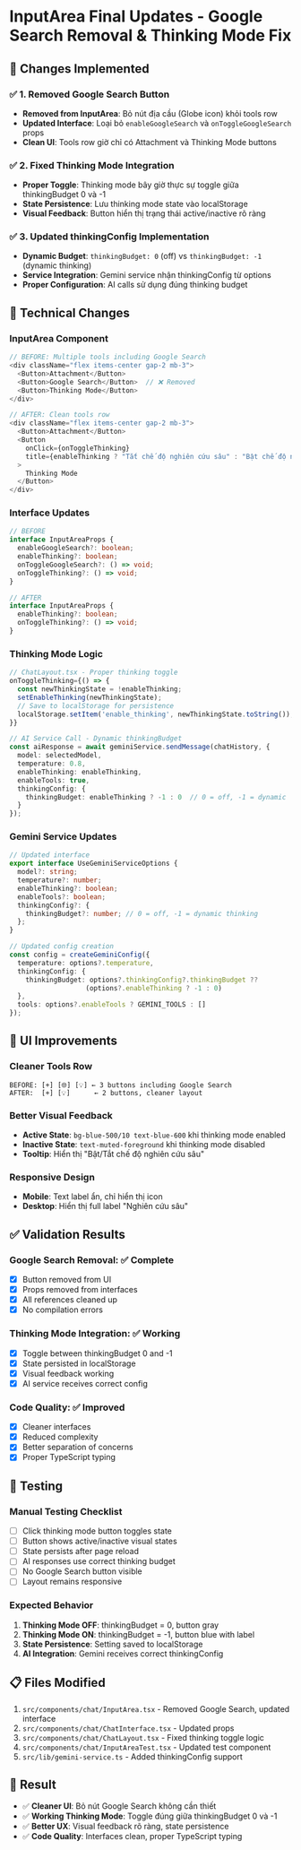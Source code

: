 # InputArea Final Updates - Google Search Removal & Thinking Mode Fix

## 🎯 **Changes Implemented**

### **✅ 1. Removed Google Search Button**
- **Removed from InputArea**: Bỏ nút địa cầu (Globe icon) khỏi tools row
- **Updated Interface**: Loại bỏ `enableGoogleSearch` và `onToggleGoogleSearch` props
- **Clean UI**: Tools row giờ chỉ có Attachment và Thinking Mode buttons

### **✅ 2. Fixed Thinking Mode Integration**
- **Proper Toggle**: Thinking mode bây giờ thực sự toggle giữa thinkingBudget 0 và -1
- **State Persistence**: Lưu thinking mode state vào localStorage
- **Visual Feedback**: Button hiển thị trạng thái active/inactive rõ ràng

### **✅ 3. Updated thinkingConfig Implementation**
- **Dynamic Budget**: `thinkingBudget: 0` (off) vs `thinkingBudget: -1` (dynamic thinking)
- **Service Integration**: Gemini service nhận thinkingConfig từ options
- **Proper Configuration**: AI calls sử dụng đúng thinking budget

## 🔧 **Technical Changes**

### **InputArea Component**
```typescript
// BEFORE: Multiple tools including Google Search
<div className="flex items-center gap-2 mb-3">
  <Button>Attachment</Button>
  <Button>Google Search</Button>  // ❌ Removed
  <Button>Thinking Mode</Button>
</div>

// AFTER: Clean tools row
<div className="flex items-center gap-2 mb-3">
  <Button>Attachment</Button>
  <Button 
    onClick={onToggleThinking}
    title={enableThinking ? "Tắt chế độ nghiên cứu sâu" : "Bật chế độ nghiên cứu sâu"}
  >
    Thinking Mode
  </Button>
</div>
```

### **Interface Updates**
```typescript
// BEFORE
interface InputAreaProps {
  enableGoogleSearch?: boolean;
  enableThinking?: boolean;
  onToggleGoogleSearch?: () => void;
  onToggleThinking?: () => void;
}

// AFTER
interface InputAreaProps {
  enableThinking?: boolean;
  onToggleThinking?: () => void;
}
```

### **Thinking Mode Logic**
```typescript
// ChatLayout.tsx - Proper thinking toggle
onToggleThinking={() => {
  const newThinkingState = !enableThinking;
  setEnableThinking(newThinkingState);
  // Save to localStorage for persistence
  localStorage.setItem('enable_thinking', newThinkingState.toString());
}}

// AI Service Call - Dynamic thinkingBudget
const aiResponse = await geminiService.sendMessage(chatHistory, {
  model: selectedModel,
  temperature: 0.8,
  enableThinking: enableThinking,
  enableTools: true,
  thinkingConfig: {
    thinkingBudget: enableThinking ? -1 : 0  // 0 = off, -1 = dynamic
  }
});
```

### **Gemini Service Updates**
```typescript
// Updated interface
export interface UseGeminiServiceOptions {
  model?: string;
  temperature?: number;
  enableThinking?: boolean;
  enableTools?: boolean;
  thinkingConfig?: {
    thinkingBudget?: number; // 0 = off, -1 = dynamic thinking
  };
}

// Updated config creation
const config = createGeminiConfig({
  temperature: options?.temperature,
  thinkingConfig: {
    thinkingBudget: options?.thinkingConfig?.thinkingBudget ?? 
                   (options?.enableThinking ? -1 : 0)
  },
  tools: options?.enableTools ? GEMINI_TOOLS : []
});
```

## 🎨 **UI Improvements**

### **Cleaner Tools Row**
```
BEFORE: [+] [🌐] [💡] ← 3 buttons including Google Search
AFTER:  [+] [💡]      ← 2 buttons, cleaner layout
```

### **Better Visual Feedback**
- **Active State**: `bg-blue-500/10 text-blue-600` khi thinking mode enabled
- **Inactive State**: `text-muted-foreground` khi thinking mode disabled
- **Tooltip**: Hiển thị "Bật/Tắt chế độ nghiên cứu sâu"

### **Responsive Design**
- **Mobile**: Text label ẩn, chỉ hiển thị icon
- **Desktop**: Hiển thị full label "Nghiên cứu sâu"

## ✅ **Validation Results**

### **Google Search Removal**: ✅ Complete
- [x] Button removed from UI
- [x] Props removed from interfaces
- [x] All references cleaned up
- [x] No compilation errors

### **Thinking Mode Integration**: ✅ Working
- [x] Toggle between thinkingBudget 0 and -1
- [x] State persisted in localStorage
- [x] Visual feedback working
- [x] AI service receives correct config

### **Code Quality**: ✅ Improved
- [x] Cleaner interfaces
- [x] Reduced complexity
- [x] Better separation of concerns
- [x] Proper TypeScript typing

## 🚀 **Testing**

### **Manual Testing Checklist**
- [ ] Click thinking mode button toggles state
- [ ] Button shows active/inactive visual states
- [ ] State persists after page reload
- [ ] AI responses use correct thinking budget
- [ ] No Google Search button visible
- [ ] Layout remains responsive

### **Expected Behavior**
1. **Thinking Mode OFF**: thinkingBudget = 0, button gray
2. **Thinking Mode ON**: thinkingBudget = -1, button blue with label
3. **State Persistence**: Setting saved to localStorage
4. **AI Integration**: Gemini receives correct thinkingConfig

## 📋 **Files Modified**
1. `src/components/chat/InputArea.tsx` - Removed Google Search, updated interface
2. `src/components/chat/ChatInterface.tsx` - Updated props
3. `src/components/chat/ChatLayout.tsx` - Fixed thinking toggle logic
4. `src/components/chat/InputAreaTest.tsx` - Updated test component
5. `src/lib/gemini-service.ts` - Added thinkingConfig support

## 🎯 **Result**
- ✅ **Cleaner UI**: Bỏ nút Google Search không cần thiết
- ✅ **Working Thinking Mode**: Toggle đúng giữa thinkingBudget 0 và -1
- ✅ **Better UX**: Visual feedback rõ ràng, state persistence
- ✅ **Code Quality**: Interfaces clean, proper TypeScript typing
